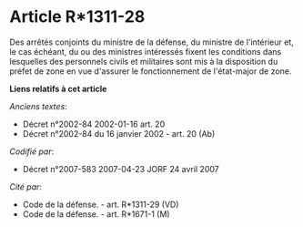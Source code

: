# Article R*1311-28

Des arrêtés conjoints du ministre de la défense, du ministre de l'intérieur et, le cas échéant, du ou des ministres
intéressés fixent les conditions dans lesquelles des personnels civils et militaires sont mis à la disposition du préfet de
zone en vue d'assurer le fonctionnement de l'état-major de zone.

**Liens relatifs à cet article**

_Anciens textes_:

  - Décret n°2002-84 2002-01-16 art. 20
  - Décret n°2002-84 du 16 janvier 2002 - art. 20 (Ab)

_Codifié par_:

  - Décret n°2007-583 2007-04-23 JORF 24 avril 2007

_Cité par_:

  - Code de la défense. - art. R*1311-29 (VD)
  - Code de la défense. - art. R*1671-1 (M)
